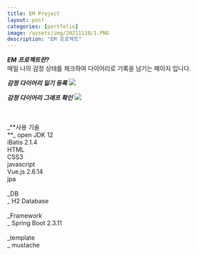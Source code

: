 ```yaml
---
title: EM Project
layout: post
categories: [portfolio]
image: /assets/img/20211118/1.PNG
description: "EM 프로젝트"
---
```


_**EM 프로젝트란?<br>**_
매일 나의 감정 상태를 체크하여 다이어리로 기록을 남기는 페이지 입니다. 

_**감정 다이어리 일기 등록**_
<img src="/showRoom/assets/img/20211129/1.mp4"> 

_**감정 다이어리 그래프 확인**_
<img src="/showRoom/assets/img/20211129/2.mp4"> 

<br>
<br>
_**사용 기술<br>**_
open JDK 12<br>
iBatis 2.1.4<br>
HTML<br>
CSS3<br>
javascript<br>
Vue.js 2.6.14<br>
jpa
<br>
<br>
_DB<br>_
H2 Database
<br>
<br>
_Framework<br>_
Spring Boot 2.3.11
<br>
<br>
_template<br>_
mustache<br>
<br>
<br> 


 
